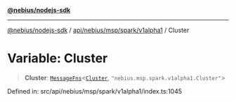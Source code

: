 [**@nebius/nodejs-sdk**](../../../../../../README.md)

---

[@nebius/nodejs-sdk](../../../../../../README.md) / [api/nebius/msp/spark/v1alpha1](../README.md) / Cluster

# Variable: Cluster

> **Cluster**: [`MessageFns`](../../../../../../runtime/protos/core/interfaces/MessageFns.md)\<[`Cluster`](../interfaces/Cluster.md), `"nebius.msp.spark.v1alpha1.Cluster"`\>

Defined in: src/api/nebius/msp/spark/v1alpha1/index.ts:1045
